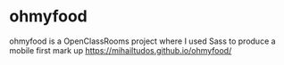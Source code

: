 # ohmyfood
ohmyfood is a OpenClassRooms project where I used Sass to produce a mobile first mark up
https://mihailtudos.github.io/ohmyfood/
